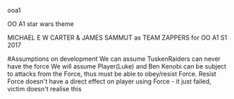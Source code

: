 ooa1

OO A1 star wars theme

MICHAEL E W CARTER & JAMES SAMMUT as TEAM ZAPPERS for OO A1 S1 2017

#Assumptions on development
 We can assume TuskenRaiders can never have the force 
We will assume Player(Luke) and Ben Kenobi can be subject to attacks from the Force, thus must be able to obey/resist Force. 
Resist Force doesn't have a direct effect on player using Force - it just failed, victim doesn't realise this